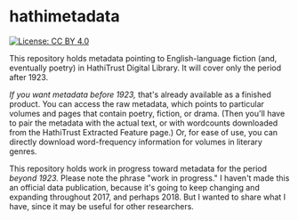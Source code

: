 hathimetadata
=============

[![License: CC BY 4.0](https://licensebuttons.net/l/by/4.0/80x15.png)](http://creativecommons.org/licenses/by/4.0/)

This repository holds metadata pointing to English-language fiction (and, eventually poetry) in HathiTrust Digital Library. It will cover only the period after 1923.

*If you want metadata before 1923,* that's already available as a finished product. You can access the raw metadata, which points to particular volumes and pages that contain poetry, fiction, or drama. (Then you'll have to pair the metadata with the actual text, or with wordcounts downloaded from the HathiTrust Extracted Feature page.) Or, for ease of use, you can directly download word-frequency information for volumes in literary genres.

This repository holds work in progress toward metadata for the period *beyond 1923.* Please note the phrase "work in progress." I haven't made this an official data publication, because it's going to keep changing and expanding throughout 2017, and perhaps 2018. But I wanted to share what I have, since it may be useful for other researchers.





